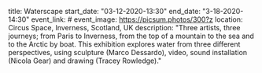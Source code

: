 title: Waterscape 
start_date: "03-12-2020-13:30"
end_date: "3-18-2020-14:30"
event_link: #
event_image: https://picsum.photos/300?z
location: Circus Space, Inverness, Scotland, UK
description: "Three artists, three journeys; from Paris to Inverness, from the top of a mountain to the sea and to the Arctic by boat. This exhibition explores water from three different perspectives, using sculpture (Marco Dessardo), video, sound installation (Nicola Gear) and drawing (Tracey Rowledge)."
